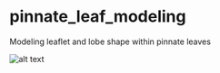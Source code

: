 # pinnate_leaf_modeling
Modeling leaflet and lobe shape within pinnate leaves

![alt text]([https://github.com/DanChitwood/pinnate_leaf_modeling/blob/main/pinnate_leaves_figure.jpg])

